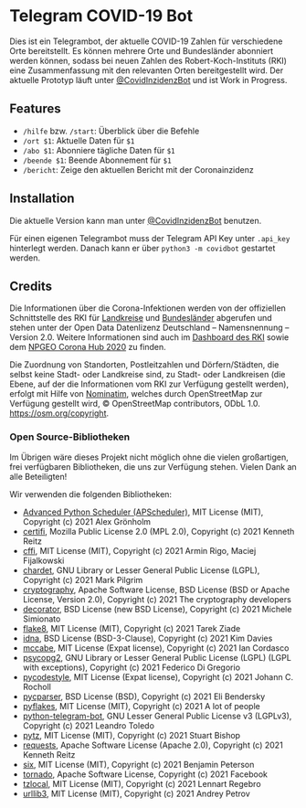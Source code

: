 # Telegram COVID-19 Bot
Dies ist ein Telegrambot, der aktuelle COVID-19 Zahlen für verschiedene Orte bereitstellt.
Es können mehrere Orte und Bundesländer abonniert werden können, sodass bei neuen Zahlen des Robert-Koch-Instituts (RKI) eine Zusammenfassung mit den relevanten Orten bereitgestellt wird.
Der aktuelle Prototyp läuft unter [@CovidInzidenzBot](https://t.me/CovidInzidenzBot) und ist Work in Progress.

## Features
* `/hilfe` bzw. `/start`: Überblick über die Befehle
* `/ort $1`: Aktuelle Daten für `$1`
* `/abo $1`: Abonniere tägliche Daten für `$1`
* `/beende $1`: Beende Abonnement für `$1`
* `/bericht`: Zeige den aktuellen Bericht mit der Coronainzidenz

## Installation
Die aktuelle Version kann man unter [@CovidInzidenzBot](https://t.me/CovidInzidenzBot) benutzen.

Für einen eigenen Telegrambot muss der Telegram API Key unter `.api_key` hinterlegt werden.
Danach kann er über `python3 -m covidbot` gestartet werden.

## Credits
Die Informationen über die Corona-Infektionen werden von der offiziellen Schnittstelle des RKI für [Landkreise](https://hub.arcgis.com/datasets/917fc37a709542548cc3be077a786c17_0) und [Bundesländer](https://npgeo-corona-npgeo-de.hub.arcgis.com/datasets/ef4b445a53c1406892257fe63129a8ea_0) abgerufen und stehen unter der Open Data Datenlizenz Deutschland – Namensnennung – Version 2.0.
Weitere Informationen sind auch im [Dashboard des RKI](https://corona.rki.de/) sowie dem [NPGEO Corona Hub 2020](https://npgeo-corona-npgeo-de.hub.arcgis.com/) zu finden.

Die Zuordnung von Standorten, Postleitzahlen und Dörfern/Städten, die selbst keine Stadt- oder Landkreise sind, zu Stadt- oder Landkreisen (die Ebene, auf der die Informationen vom RKI zur Verfügung gestellt werden), erfolgt mit Hilfe von [Nominatim](https://nominatim.openstreetmap.org/), welches durch OpenStreetMap zur Verfügung gestellt wird, © OpenStreetMap contributors, ODbL 1.0. https://osm.org/copyright.

### Open Source-Bibliotheken
Im Übrigen wäre dieses Projekt nicht möglich ohne die vielen großartigen, frei verfügbaren Bibliotheken, die uns zur Verfügung stehen. Vielen Dank an alle Beteiligten!

Wir verwenden die folgenden Bibliotheken:

* [Advanced Python Scheduler (APScheduler)](https://github.com/agronholm/apscheduler), MIT License (MIT), Copyright (c) 2021 Alex Grönholm
* [certifi](https://github.com/certifi/python-certifi), Mozilla Public License 2.0 (MPL 2.0), Copyright (c) 2021 Kenneth Reitz
* [cffi](https://cffi.readthedocs.io/en/latest/), MIT License (MIT), Copyright (c) 2021 Armin Rigo, Maciej Fijalkowski
* [chardet](https://github.com/byroot/chardet), GNU Library or Lesser General Public License (LGPL), Copyright (c) 2021 Mark Pilgrim
* [cryptography](https://github.com/pyca/cryptography), Apache Software License, BSD License (BSD or Apache License, Version 2.0), Copyright (c) 2021 The cryptography developers
* [decorator](https://github.com/micheles/decorator), BSD License (new BSD License), Copyright (c) 2021 Michele Simionato
* [flake8](https://gitlab.com/pycqa/flake8), MIT License (MIT), Copyright (c) 2021 Tarek Ziade
* [idna](https://github.com/kjd/idna), BSD License (BSD-3-Clause), Copyright (c) 2021 Kim Davies
* [mccabe](https://github.com/pycqa/mccabe), MIT License (Expat license), Copyright (c) 2021 Ian Cordasco
* [psycopg2](https://psycopg.org/), GNU Library or Lesser General Public License (LGPL) (LGPL with exceptions), Copyright (c) 2021 Federico Di Gregorio
* [pycodestyle](https://pycodestyle.readthedocs.io/), MIT License (Expat license), Copyright (c) 2021 Johann C. Rocholl
* [pycparser](https://github.com/eliben/pycparser), BSD License (BSD), Copyright (c) 2021 Eli Bendersky
* [pyflakes](https://github.com/PyCQA/pyflakes), MIT License (MIT), Copyright (c) 2021 A lot of people
* [python-telegram-bot](https://python-telegram-bot.org/), GNU Lesser General Public License v3 (LGPLv3), Copyright (c) 2021 Leandro Toledo
* [pytz](http://pythonhosted.org/pytz), MIT License (MIT), Copyright (c) 2021 Stuart Bishop
* [requests](https://requests.readthedocs.io/), Apache Software License (Apache 2.0), Copyright (c) 2021 Kenneth Reitz
* [six](https://github.com/benjaminp/six), MIT License (MIT), Copyright (c) 2021 Benjamin Peterson
* [tornado](http://www.tornadoweb.org/), Apache Software License, Copyright (c) 2021 Facebook
* [tzlocal](https://github.com/regebro/tzlocal), MIT License (MIT), Copyright (c) 2021 Lennart Regebro
* [urllib3](https://urllib3.readthedocs.io/), MIT License (MIT), Copyright (c) 2021 Andrey Petrov
